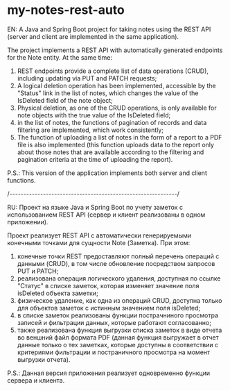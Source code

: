 # my-notes-rest-auto
EN: A Java and Spring Boot project for taking notes using the REST API (server and client are implemented in the same application). 

The project implements a REST API with automatically generated endpoints for the Note entity. At the same time: 
1. REST endpoints provide a complete list of data operations (CRUD), including updating via PUT and PATCH requests; 
2. A logical deletion operation has been implemented, accessible by the "Status" link in the list of notes, which changes the value of the IsDeleted field of the note object; 
3. Physical deletion, as one of the CRUD operations, is only available for note objects with the true value of the IsDeleted field; 
4. in the list of notes, the functions of pagination of records and data filtering are implemented, which work consistently; 
5. The function of uploading a list of notes in the form of a report to a PDF file is also implemented (this function uploads data to the report only about those notes that are available according to the filtering and pagination criteria at the time of uploading the report).

P.S.: This version of the application implements both server and client functions. 

/*------------------------------------------------------------*/

RU: Проект на языке Java и Spring Boot по учету заметок с использованием REST API (сервер и клиент реализованы в одном приложении).

Проект реализует REST API с автоматически генерируемыми конечными точками для сущности Note (Заметка). При этом: 
1. конечные точки REST предоставляют полный перечень операций с данными (CRUD), в том числе обновление посредством запросов PUT и PATCH; 
2. реализована операция логического удаления, доступная по ссылке "Статус" в списке заметок, которая изменяет значение поля isDeleted объекта заметки; 
3. физическое удаление, как одна из операций CRUD, доступна только для объектов заметок с истинным значением поля isDeleted; 
4. в списке заметок реализованы функции пострачниного просмотра записей и фильтрации данных, которые работают согласованно; 
5. также реализована функция выгрузки списка заметок в виде отчета во веншний файл формата PDF (данная функция выгружает в отчет данные только о тех заметках, которые доступны в соответствии с критериями фильтрации и постраничного просмотра на момент выгрузки отчета).

P.S.: Данная версия приложения реализует одновременно функции сервера и клиента. 

